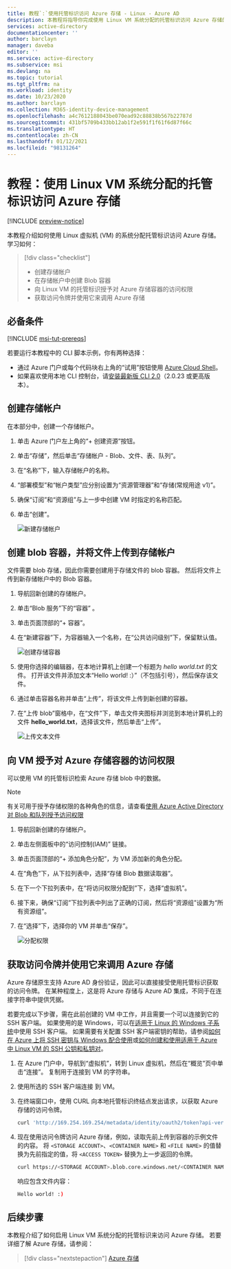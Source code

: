 ```yaml
---
title: 教程`:`使用托管标识访问 Azure 存储 - Linux - Azure AD
description: 本教程将指导你完成使用 Linux VM 系统分配的托管标识访问 Azure 存储的过程。
services: active-directory
documentationcenter: ''
author: barclayn
manager: daveba
editor: ''
ms.service: active-directory
ms.subservice: msi
ms.devlang: na
ms.topic: tutorial
ms.tgt_pltfrm: na
ms.workload: identity
ms.date: 10/23/2020
ms.author: barclayn
ms.collection: M365-identity-device-management
ms.openlocfilehash: a4c7612188043be070ead92c88838b567b22787d
ms.sourcegitcommit: 431bf5709b433bb12ab1f2e591f1f61f6d87f66c
ms.translationtype: HT
ms.contentlocale: zh-CN
ms.lasthandoff: 01/12/2021
ms.locfileid: "98131264"
---
```

# <a name="tutorial-use-a-linux-vm-system-assigned-managed-identity-to-access-azure-storage"></a>教程：使用 Linux VM 系统分配的托管标识访问 Azure 存储 

[!INCLUDE [preview-notice](../../../includes/active-directory-msi-preview-notice.md)]

本教程介绍如何使用 Linux 虚拟机 (VM) 的系统分配托管标识访问 Azure 存储。 学习如何：

> [!div class="checklist"]
> * 创建存储帐户
> * 在存储帐户中创建 Blob 容器
> * 向 Linux VM 的托管标识授予对 Azure 存储容器的访问权限
> * 获取访问令牌并使用它来调用 Azure 存储

## <a name="prerequisites"></a>必备条件

[!INCLUDE [msi-tut-prereqs](../../../includes/active-directory-msi-tut-prereqs.md)]

若要运行本教程中的 CLI 脚本示例，你有两种选择：

- 通过 Azure 门户或每个代码块右上角的“试用”按钮使用 [Azure Cloud Shell](~/articles/cloud-shell/overview.md)。
- 如果喜欢使用本地 CLI 控制台，请[安装最新版 CLI 2.0](/cli/azure/install-azure-cli)（2.0.23 或更高版本）。

## <a name="create-a-storage-account"></a>创建存储帐户 

在本部分中，创建一个存储帐户。 

1. 单击 Azure 门户左上角的“+ 创建资源”按钮。
2. 单击“存储”，然后单击“存储帐户 - Blob、文件、表、队列”。
3. 在“名称”下，输入存储帐户的名称。  
4. “部署模型”和“帐户类型”应分别设置为“资源管理器”和“存储(常规用途 v1)”。 
5. 确保“订阅”和“资源组”与上一步中创建 VM 时指定的名称匹配。  
6. 单击“创建”。

    ![新建存储帐户](./media/msi-tutorial-linux-vm-access-storage/msi-storage-create.png)

## <a name="create-a-blob-container-and-upload-a-file-to-the-storage-account"></a>创建 blob 容器，并将文件上传到存储帐户

文件需要 blob 存储，因此你需要创建用于存储文件的 blob 容器。 然后将文件上传到新存储帐户中的 Blob 容器。

1. 导航回新创建的存储帐户。
2. 单击“Blob 服务”下的“容器” 。
3. 单击页面顶部的“+ 容器”。
4. 在“新建容器”下，为容器输入一个名称，在“公共访问级别”下，保留默认值。

    ![创建存储容器](./media/msi-tutorial-linux-vm-access-storage/create-blob-container.png)

5. 使用你选择的编辑器，在本地计算机上创建一个标题为 *hello world.txt* 的文件。  打开该文件并添加文本“Hello world! :）”（不包括引号），然后保存该文件。 

6. 通过单击容器名称并单击“上传”，将该文件上传到新创建的容器。
7. 在“上传 blob”窗格中，在“文件”下，单击文件夹图标并浏览到本地计算机上的文件 **hello_world.txt**，选择该文件，然后单击“上传”。

    ![上传文本文件](./media/msi-tutorial-linux-vm-access-storage/upload-text-file.png)

## <a name="grant-your-vm-access-to-an-azure-storage-container"></a>向 VM 授予对 Azure 存储容器的访问权限 

可以使用 VM 的托管标识检索 Azure 存储 blob 中的数据。

>[!NOTE]
> 有关可用于授予存储权限的各种角色的信息，请查看[使用 Azure Active Directory 对 Blob 和队列授予访问权限](../../storage/common/storage-auth-aad.md#assign-azure-roles-for-access-rights)

1. 导航回新创建的存储帐户。  
2. 单击左侧面板中的“访问控制(IAM)”  链接。  
3. 单击页面顶部的“+ 添加角色分配”，为 VM 添加新的角色分配。
4. 在“角色”下，从下拉列表中，选择“存储 Blob 数据读取器”。 
5. 在下一个下拉列表中，在“将访问权限分配到”下，选择“虚拟机”。  
6. 接下来，确保“订阅”下拉列表中列出了正确的订阅，然后将“资源组”设置为“所有资源组”。    
7. 在“选择”下，选择你的 VM 并单击“保存”。

    ![分配权限](./media/tutorial-linux-vm-access-storage/access-storage-perms.png)

## <a name="get-an-access-token-and-use-it-to-call-azure-storage"></a>获取访问令牌并使用它来调用 Azure 存储

Azure 存储原生支持 Azure AD 身份验证，因此可以直接接受使用托管标识获取的访问令牌。 在某种程度上，这是将 Azure 存储与 Azure AD 集成，不同于在连接字符串中提供凭据。

若要完成以下步骤，需在此前创建的 VM 中工作，并且需要一个可以连接到它的 SSH 客户端。 如果使用的是 Windows，可以在[适用于 Linux 的 Windows 子系统](/windows/wsl/about)中使用 SSH 客户端。 如果需要有关配置 SSH 客户端密钥的帮助，请参阅[如何在 Azure 上将 SSH 密钥与 Windows 配合使用](~/articles/virtual-machines/linux/ssh-from-windows.md)或[如何创建和使用适用于 Azure 中 Linux VM 的 SSH 公钥和私钥对](~/articles/virtual-machines/linux/mac-create-ssh-keys.md)。

1. 在 Azure 门户中，导航到“虚拟机”，转到 Linux 虚拟机，然后在“概览”页中单击“连接”。 复制用于连接到 VM 的字符串。
2. 使用所选的 SSH 客户端连接  到 VM。 
3. 在终端窗口中，使用 CURL 向本地托管标识终结点发出请求，以获取 Azure 存储的访问令牌。
    
    ```bash
    curl 'http://169.254.169.254/metadata/identity/oauth2/token?api-version=2018-02-01&resource=https%3A%2F%2Fstorage.azure.com%2F' -H Metadata:true
    ```
4. 现在使用访问令牌访问 Azure 存储，例如，读取先前上传到容器的示例文件的内容。 将 `<STORAGE ACCOUNT>`、`<CONTAINER NAME>` 和 `<FILE NAME>` 的值替换为先前指定的值，将 `<ACCESS TOKEN>` 替换为上一步返回的令牌。

   ```bash
   curl https://<STORAGE ACCOUNT>.blob.core.windows.net/<CONTAINER NAME>/<FILE NAME> -H "x-ms-version: 2017-11-09" -H "Authorization: Bearer <ACCESS TOKEN>"
   ```

   响应包含文件内容：

   ```bash
   Hello world! :)
   ```

## <a name="next-steps"></a>后续步骤

本教程介绍了如何启用 Linux VM 系统分配的托管标识来访问 Azure 存储。  若要详细了解 Azure 存储，请参阅：

> [!div class="nextstepaction"]
> [Azure 存储](../../storage/common/storage-introduction.md)
